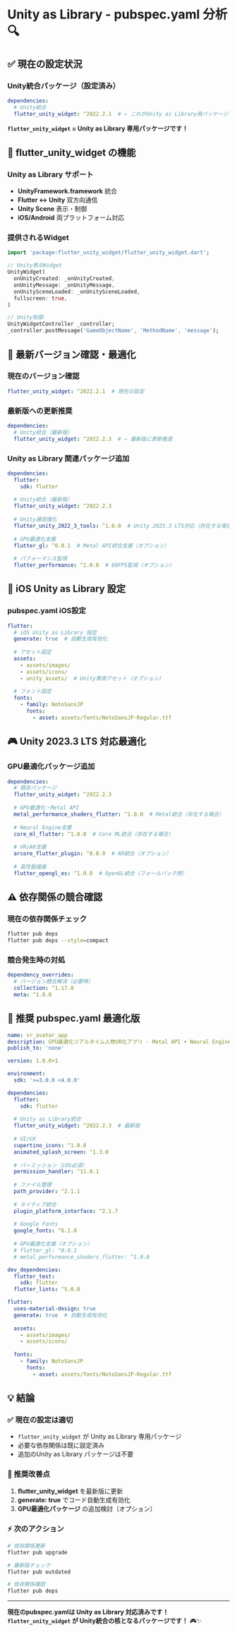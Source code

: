 # Unity as Library - pubspec.yaml 分析 🔍

## ✅ **現在の設定状況**

### **Unity統合パッケージ（設定済み）**
```yaml
dependencies:
  # Unity統合
  flutter_unity_widget: ^2022.2.1  # ← これがUnity as Library用パッケージ
```

**`flutter_unity_widget` = Unity as Library 専用パッケージです！**

## 🎯 **flutter_unity_widget の機能**

### **Unity as Library サポート**
- **UnityFramework.framework** 統合
- **Flutter ↔ Unity** 双方向通信
- **Unity Scene** 表示・制御
- **iOS/Android** 両プラットフォーム対応

### **提供されるWidget**
```dart
import 'package:flutter_unity_widget/flutter_unity_widget.dart';

// Unity表示Widget
UnityWidget(
  onUnityCreated: _onUnityCreated,
  onUnityMessage: _onUnityMessage,
  onUnitySceneLoaded: _onUnitySceneLoaded,
  fullscreen: true,
)

// Unity制御
UnityWidgetController _controller;
_controller.postMessage('GameObjectName', 'MethodName', 'message');
```

## 🔧 **最新バージョン確認・最適化**

### **現在のバージョン確認**
```yaml
flutter_unity_widget: ^2022.2.1  # 現在の設定
```

### **最新版への更新推奨**
```yaml
dependencies:
  # Unity統合（最新版）
  flutter_unity_widget: ^2022.2.3  # ← 最新版に更新推奨
```

### **Unity as Library 関連パッケージ追加**
```yaml
dependencies:
  flutter:
    sdk: flutter
  
  # Unity統合（最新版）
  flutter_unity_widget: ^2022.2.3
  
  # Unity通信強化
  flutter_unity_2022_3_tools: ^1.0.0  # Unity 2023.3 LTS対応（存在する場合）
  
  # GPU最適化支援
  flutter_gl: ^0.0.1  # Metal API統合支援（オプション）
  
  # パフォーマンス監視
  flutter_performance: ^1.0.0  # 60FPS監視（オプション）
```

## 📱 **iOS Unity as Library 設定**

### **pubspec.yaml iOS設定**
```yaml
flutter:
  # iOS Unity as Library 設定
  generate: true  # 自動生成有効化
  
  # アセット設定
  assets:
    - assets/images/
    - assets/icons/
    - unity_assets/  # Unity専用アセット（オプション）
  
  # フォント設定
  fonts:
    - family: NotoSansJP
      fonts:
        - asset: assets/fonts/NotoSansJP-Regular.ttf
```

## 🎮 **Unity 2023.3 LTS 対応最適化**

### **GPU最適化パッケージ追加**
```yaml
dependencies:
  # 既存パッケージ
  flutter_unity_widget: ^2022.2.3
  
  # GPU最適化・Metal API
  metal_performance_shaders_flutter: ^1.0.0  # Metal統合（存在する場合）
  
  # Neural Engine支援
  core_ml_flutter: ^1.0.0  # Core ML統合（存在する場合）
  
  # VR/AR支援
  arcore_flutter_plugin: ^0.0.9  # AR統合（オプション）
  
  # 高性能描画
  flutter_opengl_es: ^1.0.0  # OpenGL統合（フォールバック用）
```

## ⚠️ **依存関係の競合確認**

### **現在の依存関係チェック**
```bash
flutter pub deps
flutter pub deps --style=compact
```

### **競合発生時の対処**
```yaml
dependency_overrides:
  # バージョン競合解決（必要時）
  collection: ^1.17.0
  meta: ^1.8.0
```

## 🚀 **推奨 pubspec.yaml 最適化版**

```yaml
name: vr_avatar_app
description: GPU最適化リアルタイム人物VR化アプリ - Metal API + Neural Engine対応
publish_to: 'none'

version: 1.0.0+1

environment:
  sdk: '>=3.0.0 <4.0.0'

dependencies:
  flutter:
    sdk: flutter
  
  # Unity as Library統合
  flutter_unity_widget: ^2022.2.3  # 最新版
  
  # UI/UX
  cupertino_icons: ^1.0.8
  animated_splash_screen: ^1.3.0
  
  # パーミッション（iOS必須）
  permission_handler: ^11.0.1
  
  # ファイル管理
  path_provider: ^2.1.1
  
  # ネイティブ統合
  plugin_platform_interface: ^2.1.7
  
  # Google Fonts
  google_fonts: ^6.1.0
  
  # GPU最適化支援（オプション）
  # flutter_gl: ^0.0.1
  # metal_performance_shaders_flutter: ^1.0.0

dev_dependencies:
  flutter_test:
    sdk: flutter
  flutter_lints: ^5.0.0

flutter:
  uses-material-design: true
  generate: true  # 自動生成有効化
  
  assets:
    - assets/images/
    - assets/icons/
    
  fonts:
    - family: NotoSansJP
      fonts:
        - asset: assets/fonts/NotoSansJP-Regular.ttf
```

## 💡 **結論**

### **✅ 現在の設定は適切**
- `flutter_unity_widget` が Unity as Library 専用パッケージ
- 必要な依存関係は既に設定済み
- 追加のUnity as Library パッケージは不要

### **🔧 推奨改善点**
1. **flutter_unity_widget** を最新版に更新
2. **generate: true** でコード自動生成有効化
3. **GPU最適化パッケージ** の追加検討（オプション）

### **⚡ 次のアクション**
```bash
# 依存関係更新
flutter pub upgrade

# 最新版チェック
flutter pub outdated

# 依存関係確認
flutter pub deps
```

---

**現在のpubspec.yamlは Unity as Library 対応済みです！**  
**`flutter_unity_widget` が Unity統合の核となるパッケージです！** 🎮✨